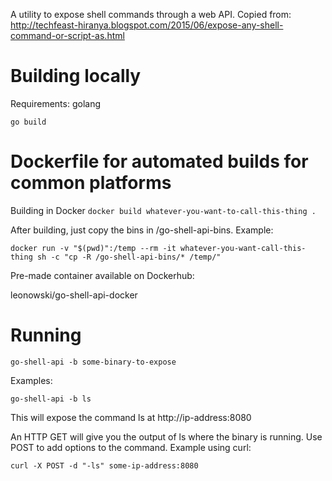 A utility to expose shell commands through a web API.  Copied from:
http://techfeast-hiranya.blogspot.com/2015/06/expose-any-shell-command-or-script-as.html

# Building locally

Requirements:
golang

`go build`

# Dockerfile for automated builds for common platforms

Building in Docker
`docker build whatever-you-want-to-call-this-thing .`

After building, just copy the bins in /go-shell-api-bins.  Example:

`docker run -v "$(pwd)":/temp --rm -it whatever-you-want-call-this-thing sh -c "cp -R /go-shell-api-bins/* /temp/"`

Pre-made container available on Dockerhub:

leonowski/go-shell-api-docker

# Running

`go-shell-api -b some-binary-to-expose`

Examples:

`go-shell-api -b ls`

This will expose the command ls at http://ip-address:8080

An HTTP GET will give you the output of ls where the binary is running.  Use POST to add options to the command.  Example using curl:

`curl -X POST -d "-ls" some-ip-address:8080`
